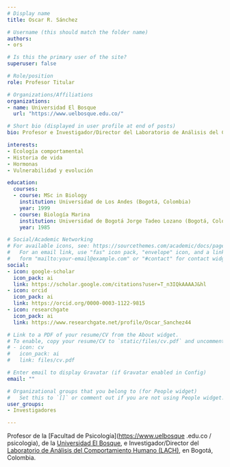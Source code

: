 ```yaml
---
# Display name
title: Oscar R. Sánchez

# Username (this should match the folder name)
authors:
- ors

# Is this the primary user of the site?
superuser: false

# Role/position
role: Profesor Titular

# Organizations/Affiliations
organizations:
- name: Universidad El Bosque
  url: "https://www.uelbosque.edu.co/"

# Short bio (displayed in user profile at end of posts)
bio: Profesor e Investigador/Director del Laboratorio de Análisis del Comportamiento Humano (LACH) de la Facultad de Psicología de la Universidad El Bosque en Bogotá, Colombia.

interests:
- Ecología comportamental
- Historia de vida
- Hormonas
- Vulnerabilidad y evolución

education:
  courses:
  - course: MSc in Biology
    institution: Universidad de Los Andes (Bogotá, Colombia)
    year: 1999
  - course: Biología Marina
    institution: Universidad de Bogotá Jorge Tadeo Lozano (Bogotá, Colombia)
    year: 1985

# Social/Academic Networking
# For available icons, see: https://sourcethemes.com/academic/docs/page-builder/#icons
#   For an email link, use "fas" icon pack, "envelope" icon, and a link in the
#   form "mailto:your-email@example.com" or "#contact" for contact widget.
social:
- icon: google-scholar
  icon_pack: ai
  link: https://scholar.google.com/citations?user=T_n3IQkAAAAJ&hl
- icon: orcid
  icon_pack: ai
  link: https://orcid.org/0000-0003-1122-9815
- icon: researchgate
  icon_pack: ai
  link: https://www.researchgate.net/profile/Oscar_Sanchez44

# Link to a PDF of your resume/CV from the About widget.
# To enable, copy your resume/CV to `static/files/cv.pdf` and uncomment the lines below.
# - icon: cv
#   icon_pack: ai
#   link: files/cv.pdf

# Enter email to display Gravatar (if Gravatar enabled in Config)
email: ""

# Organizational groups that you belong to (for People widget)
#   Set this to `[]` or comment out if you are not using People widget.
user_groups:
- Investigadores

---
```


Profesor de la [Facultad de Psicología](https://www.uelbosque .edu.co / psicologia), de la [Universidad El Bosque](https://www.uelbosque.edu.co/), e Investigador/Director del [Laboratorio de Análisis del Comportamiento Humano (LACH)](https://sites.google.com/unbosque.edu.co/lach-es/home), en Bogotá, Colombia.
